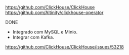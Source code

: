 https://github.com/ClickHouse/ClickHouse
https://github.com/Altinity/clickhouse-operator

DONE
- Integrado com MySQL e Minio.
- Integrar com Kafka.

https://github.com/ClickHouse/ClickHouse/issues/53218
